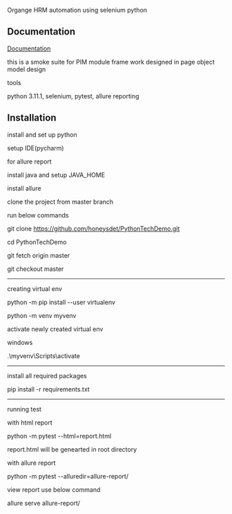 
Organge HRM automation using selenium python 


## Documentation

[Documentation](https://linktodocumentation)

this is a smoke suite for PIM module frame work designed in page object model design 

tools

python 3.11.1,
selenium,
pytest,
allure reporting




## Installation

install and set up python

setup IDE(pycharm)

for allure report

install java and setup JAVA_HOME

install allure

clone the project from master branch


run below commands

git clone https://github.com/honeysdet/PythonTechDemo.git

cd PythonTechDemo

git fetch origin master

git checkout  master

**********************
creating virtual env 

python -m pip install --user virtualenv

python -m venv myvenv

activate newly created virtual env

windows

.\myvenv\Scripts\activate

*********************
install all required packages


 pip install -r requirements.txt

********************

running test 

with html report

python -m pytest --html=report.html

report.html will be genearted in root directory


with allure report

python -m pytest --alluredir=allure-report/  

view report use below command 

allure serve allure-report/  

```
    
